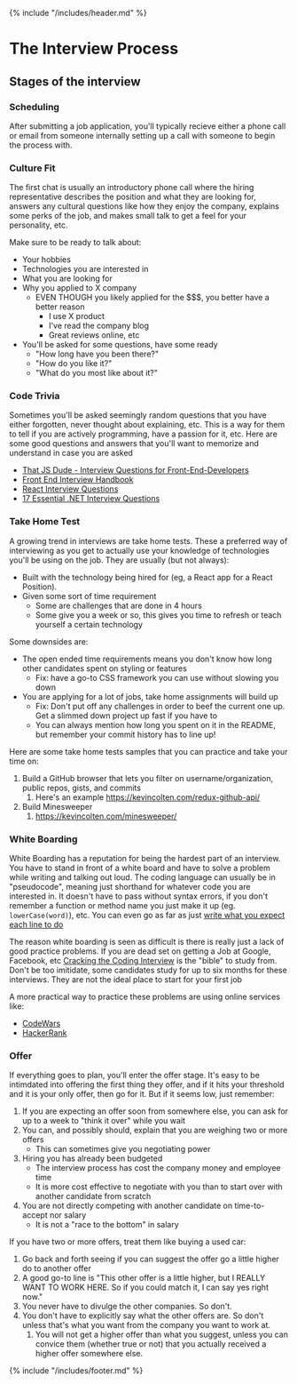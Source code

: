 {% include "/includes/header.md" %}

# The Interview Process

## Stages of the interview

### Scheduling

After submitting a job application, you'll typically recieve either a phone call or email from
someone internally setting up a call with someone to begin the process with.

### Culture Fit

The first chat is usually an introductory phone call where the hiring representative describes the position
and what they are looking for, answers any cultural questions like how they enjoy the
company, explains some perks of the job, and makes small talk to get a feel for your personality, etc.

Make sure to be ready to talk about:

* Your hobbies
* Technologies you are interested in
* What you are looking for
* Why you applied to X company
  * EVEN THOUGH you likely applied for the $$$, you better have a better reason
    * I use X product
    * I've read the company blog
    * Great reviews online, etc
* You'll be asked for some questions, have some ready
  * "How long have you been there?"
  * "How do you like it?"
  * "What do you most like about it?"

### Code Trivia

Sometimes you'll be asked seemingly random questions that you have either forgotten,
never thought about explaining, etc. This is a way for them to tell if you are actively
programming, have a passion for it, etc. Here are some good questions and answers
that you'll want to memorize and understand in case you are asked

* [That JS Dude - Interview Questions for Front-End-Developers](http://www.thatjsdude.com/interview)
* [Front End Interview Handbook](https://github.com/yangshun/front-end-interview-handbook)
* [React Interview Questions](https://tylermcginnis.com/react-interview-questions/)
* [17 Essential .NET Interview Questions](https://www.toptal.com/dot-net/interview-questions)

### Take Home Test

A growing trend in interviews are take home tests. These a preferred way of interviewing
as you get to actually use your knowledge of technologies you'll be using on the job.
They are usually (but not always):

* Built with the technology being hired for (eg, a React app for a React Position).
* Given some sort of time requirement
  * Some are challenges that are done in 4 hours
  * Some give you a week or so, this gives you time to refresh or teach yourself a certain technology

Some downsides are:

* The open ended time requirements means you don't know how long other candidates spent on styling or features
  * Fix: have a go-to CSS framework you can use without slowing you down
* You are applying for a lot of jobs, take home assignments will build up
  * Fix: Don't put off any challenges in order to beef the current one up. Get a slimmed down project up fast if you have to
  * You can always mention how long you spent on it in the README, but remember your commit history has to line up!

Here are some take home tests samples that you can practice and take your time on:

1. Build a GitHub browser that lets you filter on username/organization, public repos, gists, and commits
   1. Here's an example https://kevincolten.com/redux-github-api/
2. Build Minesweeper
   1. https://kevincolten.com/minesweeper/

### White Boarding

White Boarding has a reputation for being the hardest part of an interview. You
have to stand in front of a white board and have to solve a problem while writing and talking
out loud. The coding language can usually be in "pseudocode", meaning just shorthand
for whatever code you are interested in. It doesn't have to pass without syntax errors, if
you don't remember a function or method name you just make it up (eg. `lowerCase(word)`), etc.
You can even go as far as just [write what you expect each line to do](https://www.unf.edu/~broggio/cop2221/2221pseu.htm)

The reason white boarding is seen as difficult is there is really just a lack of
good practice problems. If you are dead set on getting a Job at Google, Facebook, etc
[Cracking the Coding Interview](http://www.crackingthecodinginterview.com/) is the "bible" to study
from. Don't be too imitidate, some candidates study for up to six months for these interviews. They
are not the ideal place to start for your first job

A more practical way to practice these problems are using online services like:

* [CodeWars](https://www.codewars.com/)
* [HackerRank](https://www.hackerrank.com/)

### Offer

If everything goes to plan, you'll enter the offer stage. It's easy to be intimdated into offering
the first thing they offer, and if it hits your threshold and it is your only offer, then go for it. But if it seems low, just remember:

1. If you are expecting an offer soon from somewhere else, you can ask for up to a week to "think it over" while you wait
2. You can, and possibly should, explain that you are weighing two or more offers
   * This can sometimes give you negotiating power
3. Hiring you has already been budgeted
   * The interview process has cost the company money and employee time
   * It is more cost effective to negotiate with you than to start over with another candidate from scratch
4. You are not directly competing with another candidate on time-to-accept nor salary
   * It is not a "race to the bottom" in salary

If you have two or more offers, treat them like buying a used car:

1. Go back and forth seeing if you can suggest the offer go a little higher do to another offer
2. A good go-to line is "This other offer is a little higher, but I REALLY WANT TO WORK HERE. So if you could match it, I can say yes right now."
3. You never have to divulge the other companies. So don't.
4. You don't have to explicitly say what the other offers are. So don't unless that's what you want from the company you want to work at.
   1. You will not get a higher offer than what you suggest, unless you can convice them (whether true or not) that you actually received a higher offer somewhere else.

{% include "/includes/footer.md" %}
